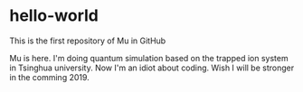 # hello-world
This is the first repository of Mu in GitHub

Mu is here. I'm doing quantum simulation based on the trapped ion system in Tsinghua university. Now I'm an idiot about coding. Wish I will be stronger in the comming 2019.

